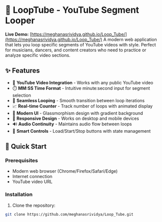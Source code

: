 # 🔁 LoopTube - YouTube Segment Looper

**Live Demo:** [https://meghanasrividya.github.io/Loop_Tube/](https://meghanasrividya.github.io/Loop_Tube/)
A modern web application that lets you loop specific segments of YouTube videos with style. Perfect for musicians, dancers, and content creators who need to practice or analyze specific video sections.

## ✨ Features

- 🎥 **YouTube Video Integration** - Works with any public YouTube video
- ⏱️ **MM:SS Time Format** - Intuitive minute:second input for segment selection
- 🔄 **Seamless Looping** - Smooth transition between loop iterations
- 📈 **Real-time Counter** - Track number of loops with animated display
- 🎨 **Modern UI** - Glassmorphism design with gradient background
- 📱 **Responsive Design** - Works on desktop and mobile devices
- 🔊 **Audio Continuity** - Maintains audio flow between loops
- 🚦 **Smart Controls** - Load/Start/Stop buttons with state management

## 🚀 Quick Start

### Prerequisites
- Modern web browser (Chrome/Firefox/Safari/Edge)
- Internet connection
- YouTube video URL

### Installation
1. Clone the repository:
```bash
git clone https://github.com/meghanasrividya/Loop_Tube.git
